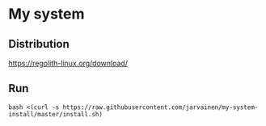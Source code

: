 # My system

## Distribution

https://regolith-linux.org/download/ 

## Run

`bash <(curl -s https://raw.githubusercontent.com/jarvainen/my-system-install/master/install.sh)`